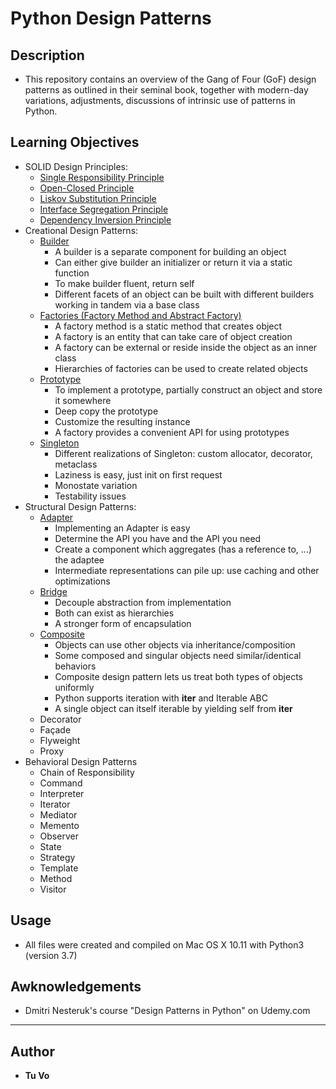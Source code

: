 # Python Design Patterns

## Description

* This repository contains an overview of the Gang of Four (GoF) design patterns as outlined in their seminal book, together with modern-day variations, adjustments, discussions of intrinsic use of patterns in Python.

## Learning Objectives

* SOLID Design Principles:
  * [Single Responsibility Principle](/solid/single_responsibility.py)
  * [Open-Closed Principle](/solid/open_closed.py)
  * [Liskov Substitution Principle](/solid/liskov.py)
  * [Interface Segregation Principle](/solid/interface_segregation.py)
  * [Dependency Inversion Principle](/solid/dependency_inversion.py)
* Creational Design Patterns:
  * [Builder](/builder)
    * A builder is a separate component for building an object
    * Can either give builder an initializer or return it via a static function
    * To make builder fluent, return self
    * Different facets of an object can be built with different builders working in tandem via a base class
  * [Factories (Factory Method and Abstract Factory)](/factories)
    * A factory method is a static method that creates object
    * A factory is an entity that can take care of object creation
    * A factory can be external or reside inside the object as an inner class
    * Hierarchies of factories can be used to create related objects
  * [Prototype](/prototype)
    * To implement a prototype, partially construct an object and store it somewhere
    * Deep copy the prototype
    * Customize the resulting instance
    * A factory provides a convenient API for using prototypes
  * [Singleton](/singleton)
    * Different realizations of Singleton: custom allocator, decorator, metaclass
    * Laziness is easy, just init on first request
    * Monostate variation
    * Testability issues
* Structural Design Patterns:
  * [Adapter](/adapter)
    * Implementing an Adapter is easy
    * Determine the API you have and the API you need
    * Create a component which aggregates (has a reference to, ...) the adaptee
    * Intermediate representations can pile up: use caching and other optimizations
  * [Bridge](/bridge/bridge.py)
    * Decouple abstraction from implementation
    * Both can exist as hierarchies
    * A stronger form of encapsulation
  * [Composite](/composite)
    * Objects can use other objects via inheritance/composition
    * Some composed and singular objects need similar/identical behaviors
    * Composite design pattern lets us treat both types of objects uniformly
    * Python supports iteration with __iter__ and Iterable ABC
    * A single object can itself iterable by yielding self from __iter__
  * Decorator
  * Façade
  * Flyweight
  * Proxy
* Behavioral Design Patterns
  * Chain of Responsibility
  * Command
  * Interpreter
  * Iterator
  * Mediator
  * Memento
  * Observer
  * State
  * Strategy
  * Template
  * Method
  * Visitor

## Usage

* All files were created and compiled on Mac OS X 10.11 with Python3 (version 3.7)

## Awknowledgements

* Dmitri Nesteruk's course "Design Patterns in Python" on Udemy.com

---

## Author

* __Tu Vo__

